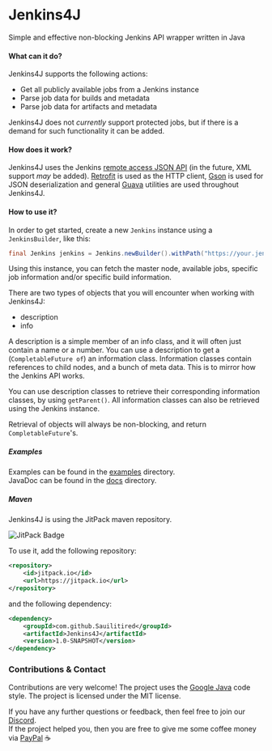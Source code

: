 # Jenkins4J
Simple and effective non-blocking Jenkins API wrapper written in Java

#### What can it do?
Jenkins4J supports the following actions:
- Get all publicly available jobs from a Jenkins instance
- Parse job data for builds and metadata
- Parse job data for artifacts and metadata

Jenkins4J does not *currently* support protected jobs, but if there is a demand for such 
functionality it can be added.

#### How does it work?
Jenkins4J uses the Jenkins [remote access JSON API](https://wiki.jenkins.io/display/JENKINS/Remote+access+API)
(in the future, XML support *may* be added). [Retrofit](https://github.com/square/retrofit) is used
as the HTTP client, [Gson](https://github.com/google/gson) is used for JSON deserialization and 
general [Guava](https://github.com/google/guava) utilities are used throughout Jenkins4J.

#### How to use it?
In order to get started, create a new `Jenkins` instance using a `JenkinsBuilder`, like this:
```java
final Jenkins jenkins = Jenkins.newBuilder().withPath("https://your.jenkins.path/").build();
```

Using this instance, you can fetch the master node, available jobs, specific job information and/or
specific build information. 

There are two types of objects that you will encounter when working with Jenkins4J:
- description
- info

A description is a simple member of an info class, and it will often just contain a name or a number.
You can use a description to get a (`CompletableFuture of`) an information class. Information classes
contain references to child nodes, and a bunch of meta data. This is to mirror how the Jenkins API works.

You can use description classes to retrieve their corresponding information classes, by using `getParent()`.
All information classes can also be retrieved using the Jenkins instance.

Retrieval of objects will always be non-blocking, and return `CompletableFuture`'s. 

##### Examples
Examples can be found in the [examples](https://github.com/Sauilitired/Jenkins4J/tree/master/examples/) directory.\
JavaDoc can be found in the [docs](https://github.com/Sauilitired/Jenkins4J/tree/master/docs/) directory.

##### Maven
Jenkins4J is using the JitPack maven repository. 

![JitPack Badge](https://jitpack.io/v/Sauilitired/Jenkins4J.svg)

To use it, add the following repository:
```xml
<repository>
    <id>jitpack.io</id>
    <url>https://jitpack.io</url>
</repository>
```
and the following dependency:
```xml
<dependency>
    <groupId>com.github.Sauilitired</groupId>
    <artifactId>Jenkins4J</artifactId>
    <version>1.0-SNAPSHOT</version>
</dependency>
```

### Contributions &amp; Contact
Contributions are very welcome! The project uses the 
[Google Java](https://google.github.io/styleguide/javaguide.html) code style. The project is licensed 
under the MIT license.

If you have any further questions or feedback, then feel free to join our [Discord](https://discord.gg/ngZCzbU).\
If the project helped you, then you are free to give me some coffee money via [PayPal](https://www.paypal.me/Sauilitired)
:coffee:
